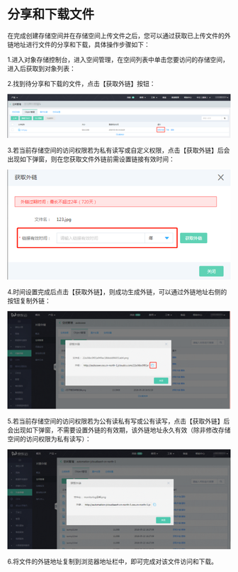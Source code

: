 
# 分享和下载文件

在完成创建存储空间并在存储空间上传文件之后，您可以通过获取已上传文件的外链地址进行文件的分享和下载，具体操作步骤如下：

1.进入对象存储控制台，进入空间管理，在空间列表中单击您要访问的存储空间，进入后获取到对象列表：

2.找到待分享和下载的文件，点击【获取外链】按钮：

![分片管理](../../../../image/Object-Storage-Service/OSS-015.png)

3.若当前存储空间的访问权限若为私有读写或自定义权限，点击【获取外链】后会出现如下弹窗，则在您获取文件外链前需设置链接有效时间：

![有效期](../../../../image/Object-Storage-Service/OSS-016.png)

4.时间设置完成后点击【获取外链】，则成功生成外链，可以通过外链地址右侧的按钮复制外链：

![复制外链](../../../../image/Object-Storage-Service/OSS-017.png)

5.若当前存储空间的访问权限若为公有读私有写或公有读写，点击【获取外链】后会出现如下弹窗，不需要设置外链的有效期，该外链地址永久有效（除非修改存储空间的访问权限为私有读写）：

![外链地址永久有效](../../../../image/Object-Storage-Service/OSS-018.png)

6.将文件的外链地址复制到浏览器地址栏中，即可完成对该文件访问和下载。
